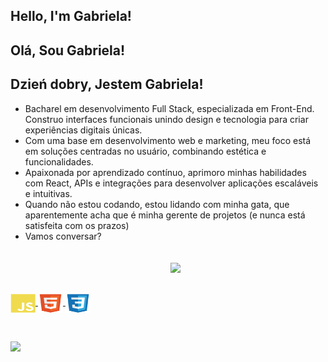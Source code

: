 ## Hello, I'm Gabriela!
## Olá, Sou Gabriela!
## Dzień dobry, Jestem Gabriela!

- Bacharel em desenvolvimento Full Stack, especializada em Front-End. Construo interfaces funcionais unindo design e tecnologia para criar experiências digitais únicas.
- Com uma base em desenvolvimento web e marketing, meu foco está em soluções centradas no usuário, combinando estética e funcionalidades.
- Apaixonada por aprendizado contínuo, aprimoro minhas habilidades com React, APIs e integrações para desenvolver aplicações escaláveis e intuitivas.
- Quando não estou codando, estou lidando com minha gata, que aparentemente acha que é minha gerente de projetos (e nunca está satisfeita com os prazos)
- Vamos conversar?
  <div align="center">
  <a href="https://github.com/gabycancello">
    <br>
    <br>
  <img height="180em" src="https://github-readme-stats.vercel.app/api/top-langs/?username=gabycancello&layout=compact&langs_count=7&theme=dracula"/>
</div>
<div style="display: inline_block"><br>
  <img align="center" alt="Gaby-Js" height="30" width="40" src="https://raw.githubusercontent.com/devicons/devicon/master/icons/javascript/javascript-plain.svg">
  <img align="center" alt="Gaby-HTML" height="30" width="40" src="https://raw.githubusercontent.com/devicons/devicon/master/icons/html5/html5-original.svg">
  <img align="center" alt="Gaby-CSS" height="30" width="40" src="https://raw.githubusercontent.com/devicons/devicon/master/icons/css3/css3-original.svg">
</div>
</br>
  
  ##
 
<div> 
  <a href = "mailto:gabicancello@gmail.com"><img src="https://img.shields.io/badge/-Gmail-%23333?style=for-the-badge&logo=gmail&logoColor=white" target="_blank"></a>
 
</div>


